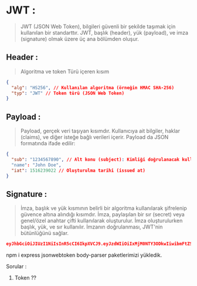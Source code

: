 # JWT :

> JWT (JSON Web Token), bilgileri güvenli bir şekilde taşımak için kullanılan bir standarttır. JWT, başlık (header), yük (payload), ve imza (signature) olmak üzere üç ana bölümden oluşur.

## Header :

> Algoritma ve token Türü içeren kısım

```json
{
  "alg": "HS256", // Kullanılan algoritma (örneğin HMAC SHA-256)
  "typ": "JWT" // Token türü (JSON Web Token)
}
```

## Payload :

> Payload, gerçek veri taşıyan kısımdır. Kullanıcıya ait bilgiler, haklar (claims), ve diğer isteğe bağlı verileri içerir. Payload da JSON formatında ifade edilir:

```json
{
  "sub": "1234567890", // Alt konu (subject): Kimliği doğrulanacak kullanıcının benzersiz kimliği
  "name": "John Doe",
  "iat": 1516239022 // Oluşturulma tarihi (issued at)
}
```

## Signature :

> İmza, başlık ve yük kısmının belirli bir algoritma kullanılarak şifrelenip güvence altına alındığı kısımdır. İmza, paylaşılan bir sır (secret) veya genel/özel anahtar çifti kullanılarak oluşturulur. İmza oluşturulurken başlık, yük, ve sır kullanılır. İmzanın doğrulanması, JWT'nin bütünlüğünü sağlar.

```json
eyJhbGciOiJIUzI1NiIsInR5cCI6IkpXVCJ9.eyJzdWIiOiIxMjM0NTY3ODkwIiwibmFtZSI6IkpvaG4gRG9lIiwiaWF0IjoxNTE2MjM5MDIyfQ.SflKxwRJSMeKKF2QT4fwpMeJf36POk6yJV_adQssw5c
```

npm i express jsonwebtoken body-parser paketlerimizi yükledik.

Sorular :

1. Token ??

